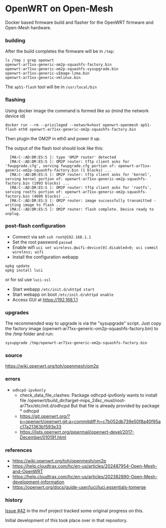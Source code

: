 OpenWRT on Open-Mesh
=====

Docker based firmware build and flasher for the OpenWRT firmware and Open-Mesh hardware.

### building

After the build completes the firmware will be in `/tmp`:

```
ls /tmp | grep openwrt
openwrt-ar71xx-generic-om2p-squashfs-factory.bin
openwrt-ar71xx-generic-om2p-squashfs-sysupgrade.bin
openwrt-ar71xx-generic-uImage-lzma.bin
openwrt-ar71xx-generic-vmlinux.bin
```

The `ap51-flash` tool will be in `/usr/local/bin`

### flashing

Using docker image the command is formed like so (mind the network device id)

```
docker run --rm --privileged --network=host openwrt-openmesh ap51-flash eth0 openwrt-ar71xx-generic-om2p-squashfs-factory.bin
```

Then plugin the OM2P in eth0 and power it up.

The output of the flash tool should look like this:

```
  [MA:C-:AD:DR:ES:S ]: type 'OM2P router' detected
  [MA:C-:AD:DR:ES:S ]: OM2P router: tftp client asks for 'fwupgrade.cfg', serving fwupgrade.cfg portion of: openwrt-ar71xx-generic-om2p-squashfs-factory.bin (1 blocks) ...
  [MA:C-:AD:DR:ES:S ]: OM2P router: tftp client asks for 'kernel', serving kernel portion of: openwrt-ar71xx-generic-om2p-squashfs-factory.bin (1993 blocks) ...
  [MA:C-:AD:DR:ES:S ]: OM2P router: tftp client asks for 'rootfs', serving rootfs portion of: openwrt-ar71xx-generic-om2p-squashfs-factory.bin (4609 blocks) ...
  [MA:C-:AD:DR:ES:S ]: OM2P router: image successfully transmitted - writing image to flash ...
  [MA:C-:AD:DR:ES:S ]: OM2P router: flash complete. Device ready to unplug.
```

### post-flash configuration

- Connect via ssh `ssh root@192.168.1.1`
- Set the root password `passwd`
- Enable wifi `uci set wireless.@wifi-device[0].disabled=0; uci commit wireless; wifi`
- Install the configuration webapp

```
opkg update
opkg install luci
```

or for ssl use `luci-ssl`

- Start webapp `/etc/init.d/uhttpd start`
- Start webapp on boot `/etc/init.d/uhttpd enable`
- Access GUI at https://192.168.1.1

### upgrades

The recommended way to upgrade is via the "sysupgrade" script. Just copy the factory image (openwrt-ar71xx-generic-om2p-squashfs-factory.bin) to the /tmp folder and run:

`sysupgrade /tmp/openwrt-ar71xx-generic-om2p-squashfs-factory.bin`

### source

https://wiki.openwrt.org/toh/openmesh/om2p

### errors

- `odhcpd-ipv6only`
  - check_data_file_clashes: Package odhcpd-ipv6only wants to install file /openwrt/build_dir/target-mips_24kc_musl/root-ar71xx/etc/init.d/odhcpd But that file is already provided by package  * odhcpd
  - https://git.openwrt.org/?p=openwrt/openwrt.git;a=commitdiff;h=c7b052db739e50f8a40f95ac17a21363b1593e33
  - https://lists.openwrt.org/pipermail/openwrt-devel/2017-December/010191.html

### references
- https://wiki.openwrt.org/toh/openmesh/om2p
- https://help.cloudtrax.com/hc/en-us/articles/202487954-Open-Mesh-and-OpenWRT
- https://help.cloudtrax.com/hc/en-us/articles/202382890-Open-Mesh-development-information
- https://openwrt.org/docs/guide-user/luci/luci.essentials-tomerge

### history

[Issue #42](https://github.com/jw3/mvf/issues/42) in the mvf project tracked some original progress on this.

Initial development of this took place over in that repository.

